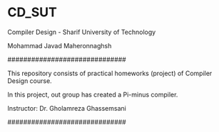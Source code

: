 # CD_SUT
Compiler Design - Sharif University of Technology

Mohammad Javad Maheronnaghsh

##############################

This repository consists of practical homeworks (project) of Compiler Design course.

In this project, out group has created a Pi-minus compiler.

Instructor: Dr. Gholamreza Ghassemsani

##############################
